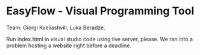 # EasyFlow - Visual Programming Tool
Team: Giorgi Kveliashvili, Luka Beradze.

Run index.html in visual studio code using live server, please. We ran into a problem hosting a website right before a deadline.
